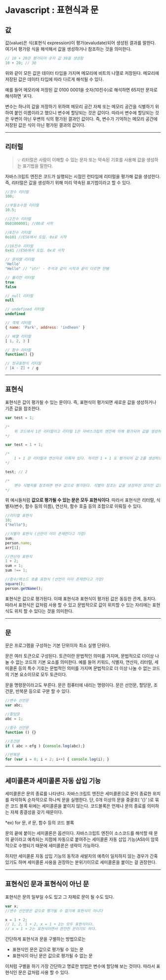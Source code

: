 # Javascript : 표현식과 문

## 값

값(value)은 식(표현식 expression)이 평가(evaludate)되어 생성된 결과를 말한다. 여기서 평가랑 식을 해석해서 값을 생성하거나 참조하는 것을 의미한다.

```jsx
// 10 + 20은 평가되어 숫자 값 30을 생성함
10 + 20; // 30
```

위와 같이 모든 값은 데이터 타입을 가지며 메모리에 비트의 나열로 저장된다. 메모리에 저장된 값은 데이터 타입에 따라 다르게 해석될 수 있다.

예를 들어 메모리에 저장된 값 0100 0001을 숫자(10진수)로 해석하면 65지만 문자로 해석하면 'A'다.

변수는 하나의 값을 저장하기 위하여 메모리 공간 자체 또는 메모리 공간을 식별하기 위하여 붙인 이름이라고 했으니 변수에 할당되는 것은 값이다. 따라서 변수에 할당되는 것은 우변이 아닌 우변의 식의 평가된 결과인 값이다. 즉, 변수가 기억하는 메모리 공간에 저장된 값은 식이 아닌 평가된 결과의 값이다.

---

## 리터럴

> 💡 리터럴은 사람이 이해할 수 있는 문자 또는 약속된 기호를 사용해 값을 생성하는 표기법을 말한다.

자바스크립트 엔진은 코드가 실행되는 시점인 런타임에 리터럴을 평가해 값을 생성한다. 즉, 리터럴은 값을 생성하기 위해 미리 약속된 표기법이라고 할 수 있다.

```jsx
//정수 리터럴
100;

//부동소수점 리터럴
10.5;

//2진수 리터럴
0b01000001; //0b로 시작

//8진수 리터럴
0o101 //ES6에서 도입. 0o로 시작

//16진수 리터럴
0x41 //ES6에서 도입. 0x로 시작

// 문자열 리터럴
'Hello'
"Hello" // "str' - 주석과 같이 시작과 끝이 다르면 안됌

// 불리언 리터럴
true
false

// null 리터럴
null

// undefined 리터럴
undefined

// 객체 리터럴
{ name: 'Park', address: 'indheon' }

// 배열 리터럴
[ 1, 2, 3 ]

// 함수 리터럴
function() {}

// 정규표현식 리터럴
/ [A - Z] + / g
```

---

## 표현식

표현식은 값이 평가될 수 있는 문이다. 즉, 표현식이 평가되면 새로운 값을 생성하거나 기존 값을 참조한다.

```jsx
var test = 1;

/*
	위 코드에서 1은 리터럴이고 리터럴 1은 자바스크립트 엔진에 의해 평가되어 값을 생성하므로 리터럴은 그 자체로 표현식이다.
*/

var test = 1 + 1;

/*
	1 + 1 은 리터럴과 연산자로 이뤄져 있다. 하지만 1 + 1 도 평가되어 값 2를 생성하느로 표현식이다.
*/

test; // 2

/*
	변수 식별자를 참조하면 변수 값으로 평가된다. 식별자 참조는 값을 생성하진 않지만 값으로 평가되므로 표현식이다.
*/
```

위 예시들처럼 **값으로 평가될 수 있는 문은 모두 표현식이다**. 따라서 표현식은 리터럴, 식별자(변수, 함수 등의 이름), 연산자, 함수 호출 등의 조합으로 이뤄질 수 있다.

```jsx
//리터럴 표현식
10;
("hello");

//식별자 표현식 (선언이 이미 존재한다고 가정)
sum;
person.name;
arr[1];

//연산자 표현식
1 + 2;
sum = 1;
sum !== 1;

//함수/메소드 호출 표현식 (선언이 이미 존재한다고 가정)
square();
person.getName();
```

표현식은 값으로 평가된다. 이때 표현식과 표현식이 평가된 값은 동등한 관계, 동치다. 따라서 표현식은 값처럼 사용 할 수 있고 문법적으로 값이 위치할 수 있는 자리에는 표현식도 위치 할 수 있다는 것을 의미한다.

---

## 문

문은 프로그램을 구성하는 기본 단위이자 최소 실행 단위다.

문은 여러 토큰으로 구성된다. 토큰이란 문법적인 의미를 가지며, 문법적으로 더이상 나눌 수 없는 코드의 기본 요소를 의미한다. 예를 들어 키워드, 식별자, 연산자, 리터럴, 세미콜론 등의 특수 기호는 문법적인 의미를 가지며 문법적으로 더 이상 나눌 수 없는 코드의 기본 요소이므로 모두 토큰이다.

문을 명령문이라고도 부른다. 문은 컴퓨터에 내리는 명령이다. 문은 선언문, 할당문, 조건문, 반복문 등으로 구분 할 수 있다.

```jsx
//변수 선언문
var abc;

//할당문
abc = 1;

//함수 선언문
function () {}

//조건문
if ( abc > efg ) {console.log(abc);}

//반복문
for (var i = 0; i < 2; i++) { console.log(i); }
```

---

## 세미콜론과 세미콜론 자동 삽입 기능

세미콜론은 문의 종료를 나타낸다. 자바스크립트 엔진은 세미콜론으로 문이 종료한 위치를 파악하독 순차적으로 하나씩 문을 실행한다. 단, 0개 이상의 문을 중괄호( '{}' )로 묶은 코드 블록 뒤에는 세미콜론을 붙이지 않는다. 코드블록은 언제나 문의 종료를 의미하는 자체 종결성을 갖기 때문이다.

\*ex) for 문, if 문, 함수 등의 코드 블록

문의 끝에 붙이는 세미콜론은 옵션이다. 자바스크립트 엔진이 소스코드를 해석할 때 문의 끝이라고 예측되는 지점에 자동으로 붙여주는 세미콜론 자동 삽입 기능(ASI)이 암묵적으로 수행되기 때문에 세미콜론은 생략이 가능하다.

하지만 세미콜론 자동 삽입 기능의 동작과 새발자의 예측이 일치하지 않는 경우가 간혹 있기도 하며 세미콜론 사용을 권장하는 분위기이므로 세미콜론을 붙이는 걸 권장한다.

---

## 표현식인 문과 표현식이 아닌 문

표현식은 문의 일부일 수도 있고 그 자체로 문이 될 수도 있다.

```jsx
var x;
//변수 선언문은 값으로 평가될 수 없기에 표현식이 아니다

x = 1 + 2;
// 1, 2, 1 + 2, x = 1 + 2는 모두 표현식이다.
// x = 1 + 2는 표현식이면서 완전한 문이기도 하다.
```

간단하게 표현식과 문을 구별하는 방법으로는

- 표현식인 문은 값으로 평가될 수 있는 문
- 표현식이 아닌 문은 값으로 평가될 수 없는 문

이처럼 구별을 하기 가장 간단하고 명료한 방법은 변수에 할당해 보는 것이다. 따라서 표현식인 문은 값처럼 사용 할 수 있다.
